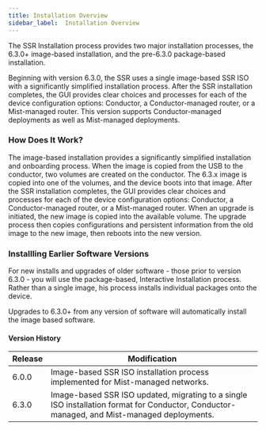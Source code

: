 ```yaml
---
title: Installation Overview 
sidebar_label:  Installation Overview
---
```


The SSR Installation process provides two major installation processes, the 6.3.0+ image-based installation, and the pre-6.3.0 package-based installation.

Beginning with version 6.3.0, the SSR uses a single image-based SSR ISO with a significantly simplified installation process. After the SSR installation completes, the GUI provides clear choices and processes for each of the device configuration options: Conductor, a Conductor-managed router, or a Mist-managed router. This version supports Conductor-managed deployments as well as Mist-managed deployments.

### How Does It Work?

The image-based installation provides a significantly simplified installation and onboarding process. When the image is copied from the USB to the conductor, two volumes are created on the conductor. The 6.3.x image is copied into one of the volumes, and the device boots into that image. After the SSR installation completes, the GUI provides clear choices and processes for each of the device configuration options: Conductor, a Conductor-managed router, or a Mist-managed router. When an upgrade is initiated, the new image is copied into the available volume. The upgrade process then copies configurations and persistent information from the old image to the new image, then reboots into the new version.

### Installling Earlier Software Versions 

For new installs and upgrades of older software - those prior to version 6.3.0 - you will use the package-based, Interactive Installation process. Rather than a single image, his process installs individual packages onto the device.

Upgrades to 6.3.0+ from any version of software will automatically install the image based software.

#### Version History

| Release | Modification |
| ------- | ------------ |
| 6.0.0 | Image-based SSR ISO installation process implemented for Mist-managed networks. |
| 6.3.0 | Image-based SSR ISO updated, migrating to a single ISO installation format for Conductor, Conductor-managed, and Mist-managed deployments. |
